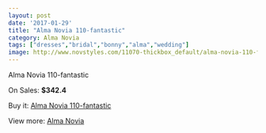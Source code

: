 ```yaml
---
layout: post
date: '2017-01-29'
title: "Alma Novia 110-fantastic"
category: Alma Novia
tags: ["dresses","bridal","bonny","alma","wedding"]
image: http://www.novstyles.com/11070-thickbox_default/alma-novia-110-fantastic.jpg
---
```

Alma Novia 110-fantastic

On Sales: **$342.4**
<a href="https://www.novstyles.com/en/alma-novia/8098-alma-novia-110-fantastic.html"><amp-img layout="responsive" width="600" height="600" src="//www.novstyles.com/11070-thickbox_default/alma-novia-110-fantastic.jpg" alt="Alma Novia 110-fantastic 0" /></a>

Buy it: [Alma Novia 110-fantastic](https://www.novstyles.com/en/alma-novia/8098-alma-novia-110-fantastic.html "Alma Novia 110-fantastic")

View more: [Alma Novia](https://www.novstyles.com/en/53-alma-novia "Alma Novia")